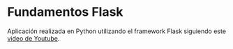 # Fundamentos Flask

Aplicación realizada en Python utilizando el framework Flask siguiendo este [video de Youtube](https://youtu.be/-1DmVCPB6H8).
